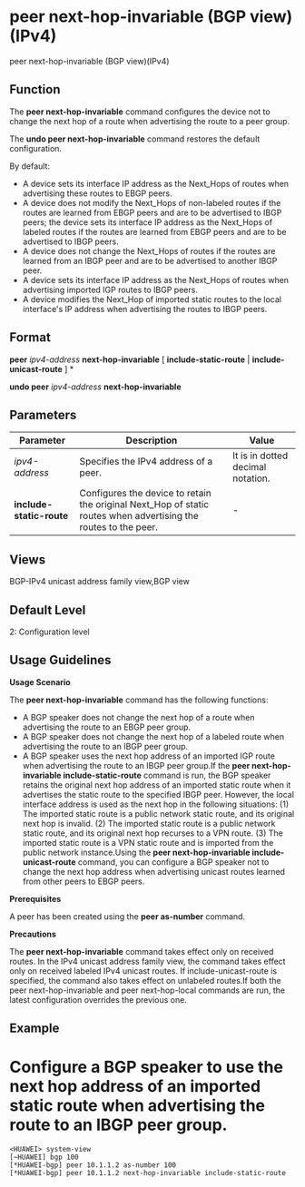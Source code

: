 peer next-hop-invariable (BGP view)(IPv4)
=========================================

peer next-hop-invariable (BGP view)(IPv4)

Function
--------



The **peer next-hop-invariable** command configures the device not to change the next hop of a route when advertising the route to a peer group.

The **undo peer next-hop-invariable** command restores the default configuration.



By default:

* A device sets its interface IP address as the Next\_Hops of routes when advertising these routes to EBGP peers.
* A device does not modify the Next\_Hops of non-labeled routes if the routes are learned from EBGP peers and are to be advertised to IBGP peers; the device sets its interface IP address as the Next\_Hops of labeled routes if the routes are learned from EBGP peers and are to be advertised to IBGP peers.
* A device does not change the Next\_Hops of routes if the routes are learned from an IBGP peer and are to be advertised to another IBGP peer.
* A device sets its interface IP address as the Next\_Hops of routes when advertising imported IGP routes to IBGP peers.
* A device modifies the Next\_Hop of imported static routes to the local interface's IP address when advertising the routes to IBGP peers.


Format
------

**peer** *ipv4-address* **next-hop-invariable** [ **include-static-route** | **include-unicast-route** ] \*

**undo peer** *ipv4-address* **next-hop-invariable**


Parameters
----------

| Parameter | Description | Value |
| --- | --- | --- |
| *ipv4-address* | Specifies the IPv4 address of a peer. | It is in dotted decimal notation. |
| **include-static-route** | Configures the device to retain the original Next\_Hop of static routes when advertising the routes to the peer. | - |



Views
-----

BGP-IPv4 unicast address family view,BGP view


Default Level
-------------

2: Configuration level


Usage Guidelines
----------------

**Usage Scenario**

The **peer next-hop-invariable** command has the following functions:

* A BGP speaker does not change the next hop of a route when advertising the route to an EBGP peer group.
* A BGP speaker does not change the next hop of a labeled route when advertising the route to an IBGP peer group.
* A BGP speaker uses the next hop address of an imported IGP route when advertising the route to an IBGP peer group.If the **peer next-hop-invariable include-static-route** command is run, the BGP speaker retains the original next hop address of an imported static route when it advertises the static route to the specified IBGP peer. However, the local interface address is used as the next hop in the following situations: (1) The imported static route is a public network static route, and its original next hop is invalid. (2) The imported static route is a public network static route, and its original next hop recurses to a VPN route. (3) The imported static route is a VPN static route and is imported from the public network instance.Using the **peer next-hop-invariable include-unicast-route** command, you can configure a BGP speaker not to change the next hop address when advertising unicast routes learned from other peers to EBGP peers.

**Prerequisites**

A peer has been created using the **peer as-number** command.

**Precautions**

The **peer next-hop-invariable** command takes effect only on received routes. In the IPv4 unicast address family view, the command takes effect only on received labeled IPv4 unicast routes. If include-unicast-route is specified, the command also takes effect on unlabeled routes.If both the peer next-hop-invariable and peer next-hop-local commands are run, the latest configuration overrides the previous one.


Example
-------

# Configure a BGP speaker to use the next hop address of an imported static route when advertising the route to an IBGP peer group.
```
<HUAWEI> system-view
[~HUAWEI] bgp 100
[*HUAWEI-bgp] peer 10.1.1.2 as-number 100
[*HUAWEI-bgp] peer 10.1.1.2 next-hop-invariable include-static-route

```